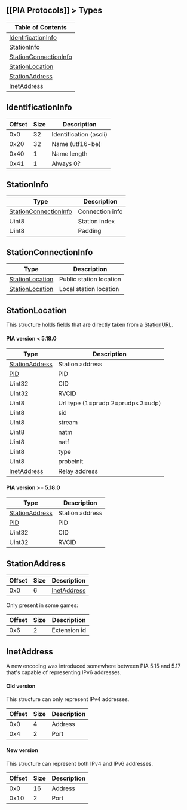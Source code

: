 [[PIA Protocols]] > Types
---

| Table of Contents |
| --- |
| [IdentificationInfo](#identificationinfo) |
| [StationInfo](#stationinfo) |
| [StationConnectionInfo](#stationconnectioninfo) |
| [StationLocation](#stationlocation) |
| [StationAddress](#stationaddress) |
| [InetAddress](#inetaddress) |

## IdentificationInfo
| Offset | Size | Description |
| --- | --- | --- |
| 0x0 | 32 | Identification (ascii) |
| 0x20 | 32 | Name (utf16-be) |
| 0x40 | 1 | Name length |
| 0x41 | 1 | Always 0? |

## StationInfo
| Type | Description |
| --- | --- |
| [StationConnectionInfo](#stationconnectioninfo) | Connection info |
| Uint8 | Station index |
| Uint8 | Padding |

## StationConnectionInfo
| Type | Description |
| --- | --- |
| [StationLocation](#stationlocation) | Public station location |
| [StationLocation](#stationlocation) | Local station location |

## StationLocation
This structure holds fields that are directly taken from a [StationURL](NEX-Common-Types#station-url).

#### PIA version < 5.18.0

| Type | Description |
| --- | --- |
| [StationAddress](#stationaddress) | Station address |
| [PID](NEX-Common-Types#pid) | PID |
| Uint32 | CID |
| Uint32 | RVCID |
| Uint8 | Url type (1=prudp 2=prudps 3=udp) |
| Uint8 | sid |
| Uint8 | stream |
| Uint8 | natm |
| Uint8 | natf |
| Uint8 | type |
| Uint8 | probeinit |
| [InetAddress](#inetaddress) | Relay address |

#### PIA version >= 5.18.0
| Type | Description |
| --- | --- |
| [StationAddress](#stationaddress) | Station address |
| [PID](NEX-Common-Types#pid) | PID |
| Uint32 | CID |
| Uint32 | RVCID |

## StationAddress
| Offset | Size | Description |
| --- | --- | --- |
| 0x0 | 6 | [InetAddress](#inetaddress) |

Only present in some games:

| Offset | Size | Description |
| --- | --- | --- |
| 0x6 | 2 | Extension id |

## InetAddress
A new encoding was introduced somewhere between PIA 5.15 and 5.17 that's capable of representing IPv6 addresses.

#### Old version
This structure can only represent IPv4 addresses.

| Offset | Size | Description |
| --- | -- | --- |
| 0x0 | 4 | Address |
| 0x4 | 2 | Port |

#### New version
This structure can represent both IPv4 and IPv6 addresses.

| Offset | Size | Description |
| --- | --- | --- |
| 0x0 | 16 | Address |
| 0x10 | 2 | Port |